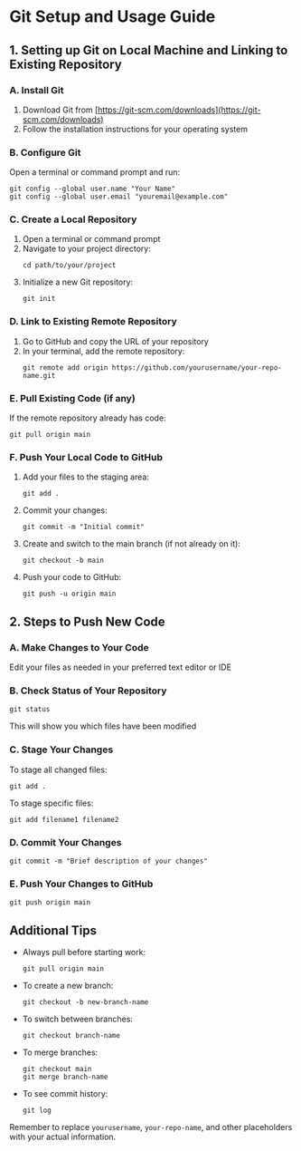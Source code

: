 # Git Setup and Usage Guide

## 1. Setting up Git on Local Machine and Linking to Existing Repository

### A. Install Git
1. Download Git from [https://git-scm.com/downloads](https://git-scm.com/downloads)
2. Follow the installation instructions for your operating system

### B. Configure Git
Open a terminal or command prompt and run:
```
git config --global user.name "Your Name"
git config --global user.email "youremail@example.com"
```

### C. Create a Local Repository
1. Open a terminal or command prompt
2. Navigate to your project directory:
   ```
   cd path/to/your/project
   ```
3. Initialize a new Git repository:
   ```
   git init
   ```

### D. Link to Existing Remote Repository
1. Go to GitHub and copy the URL of your repository
2. In your terminal, add the remote repository:
   ```
   git remote add origin https://github.com/yourusername/your-repo-name.git
   ```

### E. Pull Existing Code (if any)
If the remote repository already has code:
```
git pull origin main
```

### F. Push Your Local Code to GitHub
1. Add your files to the staging area:
   ```
   git add .
   ```
2. Commit your changes:
   ```
   git commit -m "Initial commit"
   ```
3. Create and switch to the main branch (if not already on it):
   ```
   git checkout -b main
   ```
4. Push your code to GitHub:
   ```
   git push -u origin main
   ```

## 2. Steps to Push New Code

### A. Make Changes to Your Code
Edit your files as needed in your preferred text editor or IDE

### B. Check Status of Your Repository
```
git status
```
This will show you which files have been modified

### C. Stage Your Changes
To stage all changed files:
```
git add .
```
To stage specific files:
```
git add filename1 filename2
```

### D. Commit Your Changes
```
git commit -m "Brief description of your changes"
```

### E. Push Your Changes to GitHub
```
git push origin main
```

## Additional Tips

- Always pull before starting work:
  ```
  git pull origin main
  ```
- To create a new branch:
  ```
  git checkout -b new-branch-name
  ```
- To switch between branches:
  ```
  git checkout branch-name
  ```
- To merge branches:
  ```
  git checkout main
  git merge branch-name
  ```
- To see commit history:
  ```
  git log
  ```

Remember to replace `yourusername`, `your-repo-name`, and other placeholders with your actual information.

